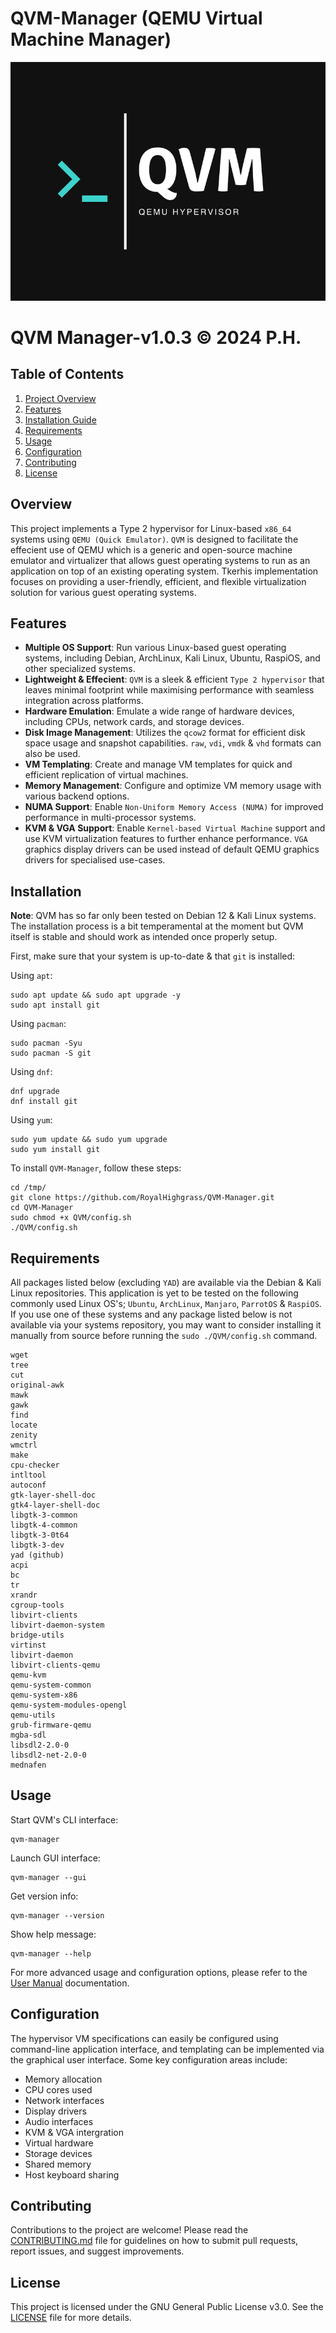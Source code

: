 # QVM-Manager (QEMU Virtual Machine Manager)

![Description](QVM/config_files/logo_images/qvm-4.png)

# QVM Manager-v1.0.3 © 2024 P.H.

## Table of Contents

1. [Project Overview](#overview)
2. [Features](#features)
3. [Installation Guide](#installation)
4. [Requirements](#requirements)
5. [Usage](#usage)
6. [Configuration](#configuration)
7. [Contributing](#contributing)
9. [License](#license)

## Overview

This project implements a Type 2 hypervisor for Linux-based `x86_64` systems using `QEMU (Quick Emulator)`. `QVM` is designed to facilitate the effecient use of QEMU which is a generic and open-source machine emulator and virtualizer that allows guest operating systems to run as an application on top of an existing operating system. Tkerhis implementation focuses on providing a user-friendly, efficient, and flexible virtualization solution for various guest operating systems.

## Features

- **Multiple OS Support**: Run various Linux-based guest operating systems, including Debian, ArchLinux, Kali Linux, Ubuntu, RaspiOS, and other specialized systems.
- **Lightweight & Effecient**: `QVM` is a sleek & efficient `Type 2 hypervisor` that leaves minimal footprint while maximising performance with seamless integration across platforms.
- **Hardware Emulation**: Emulate a wide range of hardware devices, including CPUs, network cards, and storage devices.
- **Disk Image Management**: Utilizes the `qcow2` format for efficient disk space usage and snapshot capabilities. `raw`, `vdi`, `vmdk` & `vhd` formats can also be used.
- **VM Templating**: Create and manage VM templates for quick and efficient replication of virtual machines.
- **Memory Management**: Configure and optimize VM memory usage with various backend options.
- **NUMA Support**: Enable `Non-Uniform Memory Access (NUMA)` for improved performance in multi-processor systems.
- **KVM & VGA Support**: Enable `Kernel-based Virtual Machine` support and use KVM virtualization features to further enhance performance. `VGA` graphics display drivers can be used instead of default QEMU graphics drivers for specialised use-cases.

## Installation

**Note**: QVM has so far only been tested on Debian 12 & Kali Linux systems. The installation process is a bit temperamental at the moment but QVM itself is stable and should work as intended once properly setup.


First, make sure that your system is up-to-date & that `git` is installed:

Using `apt`:
```
sudo apt update && sudo apt upgrade -y
sudo apt install git
```
Using `pacman`:
```
sudo pacman -Syu
sudo pacman -S git
```
Using `dnf`:
```
dnf upgrade
dnf install git
```
Using `yum`:
```
sudo yum update && sudo yum upgrade
sudo yum install git
```
To install `QVM-Manager`, follow these steps:
```
cd /tmp/
git clone https://github.com/RoyalHighgrass/QVM-Manager.git
cd QVM-Manager
sudo chmod +x QVM/config.sh
./QVM/config.sh
```

## Requirements

All packages listed below (excluding `YAD`) are available via the Debian & Kali Linux repositories. This application is yet to be tested on the following commonly used Linux OS's;
`Ubuntu`, `ArchLinux`, `Manjaro`, `ParrotOS` & `RaspiOS`.
If you use one of these systems and any package listed below is not available via your systems repository, you may want to consider installing it manually from source before running the `sudo ./QVM/config.sh` command.
```
wget
tree
cut
original-awk 
mawk 
gawk 
find
locate
zenity
wmctrl
make
cpu-checker
intltool 
autoconf 
gtk-layer-shell-doc 
gtk4-layer-shell-doc 
libgtk-3-common 
libgtk-4-common 
libgtk-3-0t64 
libgtk-3-dev 
yad (github)
acpi
bc
tr
xrandr
cgroup-tools
libvirt-clients 
libvirt-daemon-system 
bridge-utils 
virtinst 
libvirt-daemon
libvirt-clients-qemu
qemu-kvm 
qemu-system-common
qemu-system-x86
qemu-system-modules-opengl
qemu-utils
grub-firmware-qemu
mgba-sdl
libsdl2-2.0-0
libsdl2-net-2.0-0
mednafen
```

## Usage

Start QVM's CLI interface:
```
qvm-manager
```
Launch GUI interface:
```
qvm-manager --gui
```
Get version info:
```
qvm-manager --version
```
Show help message:
```
qvm-manager --help
```

For more advanced usage and configuration options, please refer to the [User Manual](QVM/User_Manual_-_QVM_Documentation) documentation.

## Configuration

The hypervisor VM specifications can easily be configured using command-line application interface, and templating can be implemented via the graphical user interface. Some key configuration areas include:

- Memory allocation
- CPU cores used
- Network interfaces
- Display drivers
- Audio interfaces
- KVM & VGA intergration
- Virtual hardware
- Storage devices
- Shared memory
- Host keyboard sharing

## Contributing

Contributions to the project are welcome! Please read the [CONTRIBUTING.md](QVM/CONTRIBUTING.md) file for guidelines on how to submit pull requests, report issues, and suggest improvements.

## License

This project is licensed under the GNU General Public License v3.0. See the [LICENSE](QVM/LICENSE) file for more details.


